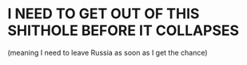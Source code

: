 # I NEED TO GET OUT OF THIS SHITHOLE BEFORE IT COLLAPSES
(meaning I need to leave Russia as soon as I get the chance)